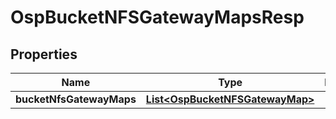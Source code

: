 # OspBucketNFSGatewayMapsResp

## Properties
Name | Type | Description | Notes
------------ | ------------- | ------------- | -------------
**bucketNfsGatewayMaps** | [**List&lt;OspBucketNFSGatewayMap&gt;**](OspBucketNFSGatewayMap.md) |  |  [optional]
